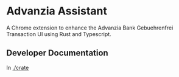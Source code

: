 # Advanzia Assistant

A Chrome extension to enhance the Advanzia Bank Gebuehrenfrei Transaction UI using Rust and Typescript.

## Developer Documentation

In [./crate](./crate)
